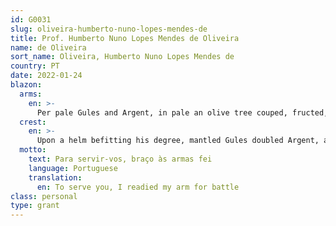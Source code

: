 ```yaml
---
id: G0031
slug: oliveira-humberto-nuno-lopes-mendes-de
title: Prof. Humberto Nuno Lopes Mendes de Oliveira
name: de Oliveira
sort_name: Oliveira, Humberto Nuno Lopes Mendes de
country: PT
date: 2022-01-24
blazon:
  arms:
    en: >-
      Per pale Gules and Argent, in pale an olive tree couped, fructed, counterchanged; on a chief Sable fesswise between, at dexter and at sinister, four firesteels of the Second conjoined in a circle and upon a Cross of St. Andrew of the First cotised of the Second, with each limb double-fitched, two bendlets in saltire of the Last.
  crest:
    en: >-
      Upon a helm befitting his degree, mantled Gules doubled Argent, and upon a wreath of the liveries is set a Rwandan baronial crest coronet.
  motto:
    text: Para servir-vos, braço às armas fei
    language: Portuguese
    translation:
      en: To serve you, I readied my arm for battle
class: personal
type: grant
---
```

